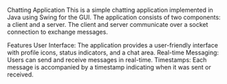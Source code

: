 Chatting Application
This is a simple chatting application implemented in Java using Swing for the GUI. The application consists of two components: a client and a server. The client and server communicate over a socket connection to exchange messages.

Features
User Interface: The application provides a user-friendly interface with profile icons, status indicators, and a chat area.
Real-time Messaging: Users can send and receive messages in real-time.
Timestamps: Each message is accompanied by a timestamp indicating when it was sent or received.

